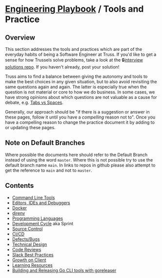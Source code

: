 # [Engineering Playbook](../README.md) / Tools and Practice

## Overview

This section addresses the tools and practices which are part of the everyday habits of being a Software Engineer at Truss. If you'd like to get a sense for how Trussels solve problems, take a look at the 🔒[interview solutions repo](https://github.com/trussworks/interview-solutions). If you haven't already, post your solution!

Truss aims to find a balance between giving the autonomy and tools to make the best choices in any given situation, but to also avoid revisiting the same questions again and again. The latter is especially true when the question is not material or core to how we do business. In some cases, we have strong opinions about which questions are not valuable as a cause for debate, e.g. [Tabs vs Spaces](https://truss.works/blog/2017/11/3/tabs-vs-spaces-a-tale-of-asking-the-wrong-questions).

Generally, our approach should be "if there is a suggestion or answer in these pages, follow it until you have a *compelling* reason not to". Once you have a compelling reason to change the practice document it by adding to or updating these pages.

## Note on Default Branches

Where possible the documents here should refer to the Default Branch instead of using the word `master`. Where this
is not possible try to use the default branch name `main`. In links to repos in github please also attempt to get
the reference to `main` and not to `master`.

## Contents

* [Command Line Tools](./command-line-tools/README.md)
* [Editors, IDEs and Debuggers](./eid/README.md)
* [Docker](./docker/README.md)
* [direnv](./direnv/README.md)
* [Programming Languages](./languages/README.md)
* [Development Cycle](./cycle/README.md) aka Sprint
* [Source Control](./vcs/README.md)
* [CI/CD](./cicd/README.md)
* [Defects/Bugs](./bugs/README.md)
* [Technical Design](./technical-design/README.md)
* [Code Reviews](./code-reviews/README.md)
* [Slack Best Practices](./slack/README.md)
* [Growth on Client](./growth/README.md)
* [Learning Resources](./learning/README.md)
* [Building and Releasing Go CLI tools with goreleaser](./command-line-tools/HOW2GORELEASER.md)
